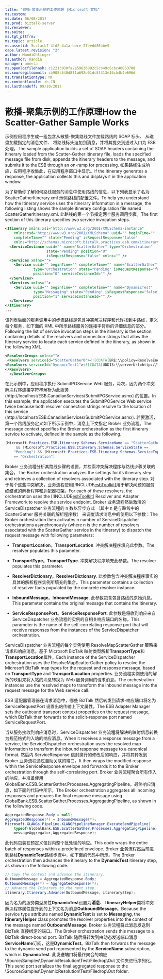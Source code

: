 ```yaml
---
title: "散播-聚集示例的工作原理 |Microsoft 文档"
ms.custom: 
ms.date: 06/08/2017
ms.prod: biztalk-server
ms.reviewer: 
ms.suite: 
ms.tgt_pltfrm: 
ms.topic: article
ms.assetid: 5ccfacb7-4fd2-4a1a-bece-27eedd86bbe9
caps.latest.revision: "2"
author: MandiOhlinger
ms.author: mandia
manager: anneta
ms.openlocfilehash: c1221c038fa2e59636092c5cb49c6cbc40053708
ms.sourcegitcommit: cb908c540d8f1a692d01dc8f313e16cb4b4e696d
ms.translationtype: MT
ms.contentlocale: zh-CN
ms.lasthandoff: 09/20/2017
---
```

# <a name="how-the-scatter-gather-sample-works"></a><span data-ttu-id="86918-102">散播-聚集示例的工作原理</span><span class="sxs-lookup"><span data-stu-id="86918-102">How the Scatter-Gather Sample Works</span></span>
<span data-ttu-id="86918-103">示例应用程序生成一组包含从散播-聚集路线文件加载路线的 SOAP 标头、 从磁盘加载指定的消息文件、 将路线标头追加到消息，并将其提交到通过入口为 ESB处理。</span><span class="sxs-lookup"><span data-stu-id="86918-103">The sample application builds a set of SOAP headers containing the itinerary loaded from the Scatter-Gather itinerary file, loads the specified message file from disk, appends the itinerary headers to the message, and submits it to the ESB through an on-ramp for processing.</span></span> <span data-ttu-id="86918-104">如果路线生成响应，应用程序收集此，在应用程序窗口中显示。</span><span class="sxs-lookup"><span data-stu-id="86918-104">If the itinerary generates a response, the application collects this and displays it in the application window.</span></span>  
  
 <span data-ttu-id="86918-105">为了帮助你了解如何路线服务的消息中使用路线的信息，以下列表显示了名为 ScatterGatherItinerary.xml 示例路线的配置文件。</span><span class="sxs-lookup"><span data-stu-id="86918-105">To help you understand how the Itinerary service uses the itinerary information in a message, the following listing shows the sample itinerary configuration file named ScatterGatherItinerary.xml.</span></span> <span data-ttu-id="86918-106">此路线的第一个节指定两个服务调用步骤。</span><span class="sxs-lookup"><span data-stu-id="86918-106">The first section of this itinerary specifies two service invocation steps.</span></span>  
  
```xml  
<Itinerary xmlns:xsi="http://www.w3.org/2001/XMLSchema-instance"   
    xmlns:xsd="http://www.w3.org/2001/XMLSchema" uuid="" beginTime=""   
    completeTime="" state="Pending" isRequestResponse="false"   
    xmlns="http://schemas.microsoft.biztalk.practices.esb.com/itinerary">  
  <ServiceInstance uuid="" name="ScatterGather" type="Orchestration"  
                   state="Pending" position="0"   
                   isRequestResponse="false" xmlns="" />  
  <Services xmlns="">  
    <Service uuid="" beginTime="" completeTime="" name="ScatterGather"  
             type="Orchestration" state="Pending" isRequestResponse="false"  
             position="0" serviceInstanceId="" />  
  </Services>  
  <Services xmlns="">  
    <Service uuid="" beginTime="" completeTime="" name="DynamicTest"  
             type="Messaging" state="Pending" isRequestResponse="false"  
             position="1" serviceInstanceId="" />  
  </Services>  
</Itinerary>  
...  
```  
  
 <span data-ttu-id="86918-107">该列表后面的服务调用中的步骤路线是包含冲突解决程序和允许找到中路线，定义每个服务，如下面的 XML 中所示路线服务的连接字符串的详细信息的部分。</span><span class="sxs-lookup"><span data-stu-id="86918-107">Following the list of service invocation steps in the itinerary is the section containing details of the resolvers and connection strings that allow the Itinerary service to locate each service defined in the itinerary, as shown in the following XML.</span></span>  
  
```xml  
<ResolverGroups xmlns="">  
 <Resolvers serviceId="ScatterGather0"><![CDATA[BRE:\\policy=ResolveEndPointScatterGather;version=;useMsg=;]]><![CDATA[UDDI3:\\serverUrl=http://localhost/uddi;bindingKey=uddi:esb:purchaseordersubmitorderservicebinding;credentialType=Ntlm]]></Resolvers>  
<Resolvers serviceId="DynamicTest1"><![CDATA[UDDI3:\\serverUrl=http://localhost/uddi;bindingKey=uddi:esb:orderfileservicebinding;credentialType=Ntlm]]>  
</Resolvers>  
  </ResolverGroups>  
```  
  
 <span data-ttu-id="86918-108">在此示例中，应用程序执行 SubmitPOService Web 服务，两次，因为两个冲突解决程序连接字符串解析为此服务 (http://localhost/ESB.CanadianServices/SubmitPOService.asmx) 的位置。</span><span class="sxs-lookup"><span data-stu-id="86918-108">In this example, the application executes the SubmitPOService Web service twice because both resolver connection strings resolve to the location of this service (http://localhost/ESB.CanadianServices/SubmitPOService.asmx).</span></span> <span data-ttu-id="86918-109">若要激活，第一个路线服务定义如下所示示例中，消息上下文指定 Broker 业务流程。</span><span class="sxs-lookup"><span data-stu-id="86918-109">The message context specifies the Broker orchestration as the first itinerary service to activate, defined in the sample as the following.</span></span>  
  
```csharp  
(Microsoft.Practices.ESB.Itinerary.Schemas.ServiceName == "ScatterGather")  
     && (Microsoft.Practices.ESB.Itinerary.Schemas.ServiceState ==   
    "Pending") && (Microsoft.Practices.ESB.Itinerary.Schemas.ServiceType   
    == "Orchestration")  
```  
  
 <span data-ttu-id="86918-110">Broker 业务流程分析其路线步骤的设置，并检索冲突解决程序与路线步骤关联的集合。</span><span class="sxs-lookup"><span data-stu-id="86918-110">The Broker orchestration analyzes the settings for its itinerary step and retrieves a collection of resolvers associated with the itinerary step.</span></span> <span data-ttu-id="86918-111">对于每个这些冲突解决，业务流程使用[!INCLUDE[esbToolkit](../includes/esbtoolkit-md.md)]用于解决问题的服务终结点的解析程序和适配器框架。</span><span class="sxs-lookup"><span data-stu-id="86918-111">For each of these resolvers, the orchestration uses the [!INCLUDE[esbToolkit](../includes/esbtoolkit-md.md)] Resolver and Adapter Framework to resolve the service endpoint.</span></span> <span data-ttu-id="86918-112">Broker 业务流程然后激活的 ServiceDispatcher 业务流程的 n 数以异步方式 （其中 n 是与路线中的 ScatterGather 服务关联的解析程序数） 来调度请求消息中的使用以下参数：</span><span class="sxs-lookup"><span data-stu-id="86918-112">The Broker orchestration then activates n number of ServiceDispatcher orchestrations asynchronously (where n is the number of resolvers associated with the ScatterGather service in the itinerary) to dispatch the request message with following parameters:</span></span>  
  
-   <span data-ttu-id="86918-113">**TransportLocation**。</span><span class="sxs-lookup"><span data-stu-id="86918-113">**TransportLocation**.</span></span> <span data-ttu-id="86918-114">冲突解决程序填充此参数。</span><span class="sxs-lookup"><span data-stu-id="86918-114">The resolver populates this parameter.</span></span>  
  
-   <span data-ttu-id="86918-115">**TransportType**。</span><span class="sxs-lookup"><span data-stu-id="86918-115">**TransportType**.</span></span> <span data-ttu-id="86918-116">冲突解决程序填充此参数。</span><span class="sxs-lookup"><span data-stu-id="86918-116">The resolver populates this parameter.</span></span>  
  
-   <span data-ttu-id="86918-117">**ResolverDictionary**。</span><span class="sxs-lookup"><span data-stu-id="86918-117">**ResolverDictionary**.</span></span> <span data-ttu-id="86918-118">此参数包含冲突解决程序事实的具体的解析程序实例所填充的集合。</span><span class="sxs-lookup"><span data-stu-id="86918-118">This parameter contains a collection of resolver facts populated by the concrete resolver instance.</span></span>  
  
-   <span data-ttu-id="86918-119">**InboundMessage**。</span><span class="sxs-lookup"><span data-stu-id="86918-119">**InboundMessage**.</span></span> <span data-ttu-id="86918-120">此参数包含包含路线的原始消息。</span><span class="sxs-lookup"><span data-stu-id="86918-120">This parameter contains the original message that contains the itinerary.</span></span>  
  
-   <span data-ttu-id="86918-121">**ServiceResponsePort**。</span><span class="sxs-lookup"><span data-stu-id="86918-121">**ServiceResponsePort**.</span></span> <span data-ttu-id="86918-122">此参数是将收到响应来自 ServiceDispatcher 业务流程的实例的自相关响应端口的名称。</span><span class="sxs-lookup"><span data-stu-id="86918-122">This parameter is the name of the self-correlating response port that will receive responses from the instances of the ServiceDispatcher orchestration.</span></span>  
  
 <span data-ttu-id="86918-123">ServiceDispatcher 业务流程的每个实例使用 ResolveMapScatterGather 策略来请求和响应消息，基于 Microsoft BizTalk 映射类型解析**TransportType**和**TransportLocation**属性。</span><span class="sxs-lookup"><span data-stu-id="86918-123">Each instance of the ServiceDispatcher orchestration uses the ResolveMapScatterGather policy to resolve the Microsoft BizTalk map types for the request and response message, based on **TransportType** and **TransportLocation** properties.</span></span> <span data-ttu-id="86918-124">业务流程实例使用的解析的映射来将入站的消息转换为 Web 服务调用的请求消息。</span><span class="sxs-lookup"><span data-stu-id="86918-124">The orchestration instances use the resolved maps to transform the inbound message into the request message for the Web service call.</span></span>  
  
 <span data-ttu-id="86918-125">ESB 适配器管理器在请求消息中，哪些 BizTalk 然后转发到请求-响应端口将名为 ServiceRequestPort 设置出站传输上下文属性。</span><span class="sxs-lookup"><span data-stu-id="86918-125">The ESB Adapter Manager sets the outbound transport context properties on the request message, which BizTalk then forwards to the solicit-response port named ServiceRequestPort.</span></span>  
  
 <span data-ttu-id="86918-126">当从服务接收到响应消息时，ServiceDispatcher 业务流程将解决的映射信息转换为规范格式的入站的响应消息。</span><span class="sxs-lookup"><span data-stu-id="86918-126">When it receives a response message from a service, the ServiceDispatcher orchestration uses the resolved map information to transform the inbound response message to a canonical format.</span></span> <span data-ttu-id="86918-127">然后内 ServiceResponse 信封换行的修改后的响应，并将其转发到 Broker 业务流程通过自助关联的端口。</span><span class="sxs-lookup"><span data-stu-id="86918-127">It then wraps the modified response within the ServiceResponse envelope and forwards it to the Broker orchestration through the self-correlating port.</span></span> <span data-ttu-id="86918-128">Broker 业务流程聚合所有传入的响应，并准备使用 GlobalBank.ESB.ScatterGather.Processes.AggregatingPipeline，最终响应消息，如下面的代码中所示。</span><span class="sxs-lookup"><span data-stu-id="86918-128">The Broker orchestration aggregates all incoming responses and prepares the final response message using GlobalBank.ESB.ScatterGather.Processes.AggregatingPipeline, as shown in the following code.</span></span>  
  
```csharp  
AggregatedResponse.Body = null;  
AggregatedResponse(*) = InboundMessage(*);  
Microsoft.XLANGs.Pipeline.XLANGPipelineManager.ExecuteSendPipeline(  
    typeof(GlobalBank.ESB.ScatterGather.Processes.AggregatingPipeline),  
    messageAggregator,AggregatedResponse);  
```  
  
 <span data-ttu-id="86918-129">此代码包装在预定义信封内整个批处理的响应。</span><span class="sxs-lookup"><span data-stu-id="86918-129">This code wraps the entire batch of responses within a predefined envelope.</span></span> <span data-ttu-id="86918-130">Broker 业务流程然后前进到路线**DynamicTest**路线步骤中，如下面的代码中所示。</span><span class="sxs-lookup"><span data-stu-id="86918-130">The Broker orchestration then advances the itinerary to the **DynamicTest** itinerary step, as shown in the following code.</span></span>  
  
```csharp  
// Copy the context and advance the itinerary.  
OutboundMessage = AggregatedResponse.Body;  
OutboundMessage(*) = AggregatedResponse(*);  
// Advance the Itinerary to the next step.  
itinerary.Itinerary.Advance(OutboundMessage, itineraryStep);  
```  
  
 <span data-ttu-id="86918-131">因为名为的服务类型属性**DynamicTest**设置为**消息**、 **ItineraryHelper**类将冲突解决程序属性提升到的上下文名为消息**OutboundMessage**。</span><span class="sxs-lookup"><span data-stu-id="86918-131">Because the service type attribute named **DynamicTest** is set to **Messaging**, the **ItineraryHelper** class promotes the resolver properties into the context of the message named **OutboundMessage**.</span></span> <span data-ttu-id="86918-132">Broker 业务流程将此消息发送到 BizTalk 直接绑定的端口。</span><span class="sxs-lookup"><span data-stu-id="86918-132">The Broker orchestration sends this message to a BizTalk direct-bound port.</span></span> <span data-ttu-id="86918-133">BizTalk 随后将转发到由动态发送端口消息**ServiceName**订阅，这是**DynamicTest**。</span><span class="sxs-lookup"><span data-stu-id="86918-133">BizTalk then forwards the message to the dynamic send port represented by the **ServiceName** subscription, which is **DynamicTest**.</span></span> <span data-ttu-id="86918-134">此发送端口将最终聚合的响应 \Source\Samples\DynamicResolution\Test\Filedrop\Out 文件夹进行序列化。</span><span class="sxs-lookup"><span data-stu-id="86918-134">This send port serializes the final aggregated response to the \Source\Samples\DynamicResolution\Test\Filedrop\Out folder.</span></span>